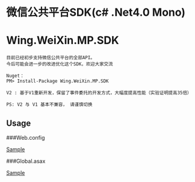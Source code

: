 微信公共平台SDK(c# .Net4.0 Mono)
==================
Wing.WeiXin.MP.SDK
==================
```
目前已经初步支持微信公共平台的全部API。
今后可能会进一步的改进优化这个SDK，欢迎大家交流
```

```
Nuget：
PM> Install-Package Wing.WeiXin.MP.SDK
```

```
V2 : 基于V1重新开发，保留了事件委托的开发方式，大幅度提高性能（实验证明提高35倍）

PS: V2 与 V1 基本不兼容， 请谨慎切换
```

Usage
----------------
###Web.config

<a href="https://github.com/lkhuge/Wing.WeiXin.MP.SDK/tree/V2/Sample/Web.config" target="_blank">Sample</a>



###Global.asax

<a href="https://github.com/lkhuge/Wing.WeiXin.MP.SDK/tree/V2/Sample/Global.cs" target="_blank">Sample</a>